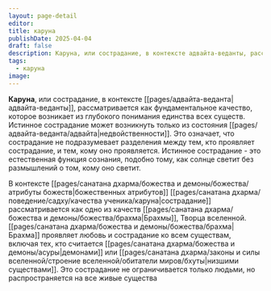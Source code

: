 ```yaml
---
layout: page-detail
editor: 
title: каруна
publishDate: 2025-04-04
draft: false
description: Каруна, или сострадание, в контексте адвайта-веданты, рассматривается как фундаментальное качество, которое возникает из глубокого понимания единства всех существ.
tags:
  - каруна
image:
---
```

**Каруна**, или сострадание, в контексте [[pages/адвайта-веданта|адвайта-веданты]], рассматривается как фундаментальное качество, которое возникает из глубокого понимания единства всех существ. Истинное сострадание может возникнуть только из состояния [[pages/адвайта-веданта/адвайта|недвойственности]]. Это означает, что сострадание не подразумевает разделения между тем, кто проявляет сострадание, и тем, кому оно проявляется. Истинное сострадание - это естественная функция сознания, подобно тому, как солнце светит без размышлений о том, кому оно светит.

В контексте [[pages/санатана дхарма/божества и демоны/божества/атрибуты божеств|божественных атрибутов]] [[pages/санатана дхарма/поведение/садху/качества ученика/каруна|сострадание]] рассматривается как одно из качеств [[pages/санатана дхарма/божества и демоны/божества/брахма|Брахмы]], Творца вселенной. [[pages/санатана дхарма/божества и демоны/божества/брахма|Брахма]] проявляет любовь и сострадание ко всем существам, включая тех, кто считается [[pages/санатана дхарма/божества и демоны/асуры|демонами]] или [[pages/санатана дхарма/законы и силы вселенной/строение вселенной/обитатели миров/бхуты|низшими существами]]. Это сострадание не ограничивается только людьми, но распространяется на все живые существа